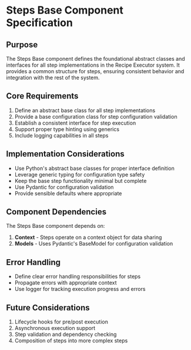 # Steps Base Component Specification

## Purpose

The Steps Base component defines the foundational abstract classes and interfaces for all step implementations in the Recipe Executor system. It provides a common structure for steps, ensuring consistent behavior and integration with the rest of the system.

## Core Requirements

1. Define an abstract base class for all step implementations
2. Provide a base configuration class for step configuration validation
3. Establish a consistent interface for step execution
4. Support proper type hinting using generics
5. Include logging capabilities in all steps

## Implementation Considerations

- Use Python's abstract base classes for proper interface definition
- Leverage generic typing for configuration type safety
- Keep the base step functionality minimal but complete
- Use Pydantic for configuration validation
- Provide sensible defaults where appropriate

## Component Dependencies

The Steps Base component depends on:

1. **Context** - Steps operate on a context object for data sharing
2. **Models** - Uses Pydantic's BaseModel for configuration validation

## Error Handling

- Define clear error handling responsibilities for steps
- Propagate errors with appropriate context
- Use logger for tracking execution progress and errors

## Future Considerations

1. Lifecycle hooks for pre/post execution
2. Asynchronous execution support
3. Step validation and dependency checking
4. Composition of steps into more complex steps

